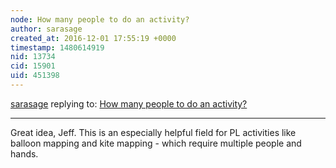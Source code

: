 ```yaml
---
node: How many people to do an activity?
author: sarasage
created_at: 2016-12-01 17:55:19 +0000
timestamp: 1480614919
nid: 13734
cid: 15901
uid: 451398
---
```




[sarasage](../profile/sarasage) replying to: [How many people to do an activity?](../notes/warren/11-30-2016/how-many-people-to-do-an-activity)

----
Great idea, Jeff. This is an especially helpful field for PL activities like balloon mapping and kite mapping - which require multiple people and hands.